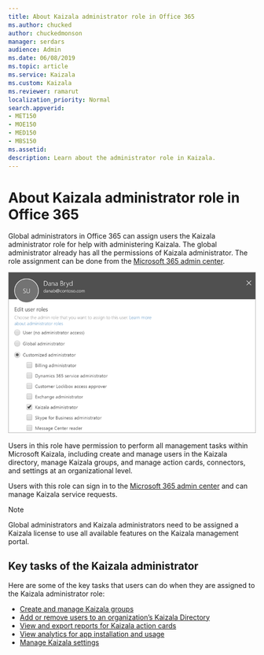 ```yaml
---
title: About Kaizala administrator role in Office 365
ms.author: chucked
author: chuckedmonson
manager: serdars
audience: Admin
ms.date: 06/08/2019
ms.topic: article
ms.service: Kaizala
ms.custom: Kaizala
ms.reviewer: ramarut
localization_priority: Normal
search.appverid:
- MET150
- MOE150
- MED150
- MBS150
ms.assetid: 
description: Learn about the administrator role in Kaizala.
---
```


# About Kaizala administrator role in Office 365

Global administrators in Office 365 can assign users the Kaizala administrator role for help with administering Kaizala. The global administrator already has all the permissions of Kaizala administrator. The role assignment can be done from the [Microsoft 365 admin center](http://admin.microsoft.com). 

![Screenshot of selecting Kaizala administrator in the Microsoft 365 admin center](media/admin-role-in-admin-center.png)

Users in this role have permission to perform all management tasks within Microsoft Kaizala, including create and manage users in the Kaizala directory, manage Kaizala groups, and manage action cards, connectors, and settings at an organizational level.

Users with this role can sign in to the [Microsoft 365 admin center](http://admin.microsoft.com) and can manage Kaizala service requests.

> [!NOTE]
> Global administrators and Kaizala administrators need to be assigned a Kaizala license to use all available features on the Kaizala management portal. 

## Key tasks of the Kaizala administrator

Here are some of the key tasks that users can do when they are assigned to the Kaizala administrator role:

- [Create and manage Kaizala groups](groups-in-kaizala.md)
- [Add or remove users to an organization’s Kaizala Directory](add-users.md)
- [View and export reports for Kaizala action cards](action-reports.md)
- [View analytics for app installation and usage](adoption-and-activity-reports.md)
- [Manage Kaizala settings](settings.md)


